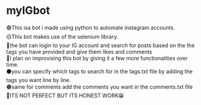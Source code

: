 # myIGbot

🟢This isa bot i made using python to automate instagram accounts.<BR>
🟡This bot makes use of the selenium library.<br>
🔴the bot can login to your IG account and search for posts based on the the tags you have provided and 
  give them likes and comments<br>
🔵I plan on improvising this bot by giving it a few more functionalities over time.<br>
⚫you can specify which tags to search for in the tags.txt file by adding the tags you want line by line.<br>
🟠same for comments add the comments you want in the comments.txt file<br>
🔘ITS NOT PERFECT BUT ITS HONEST WORK😁
